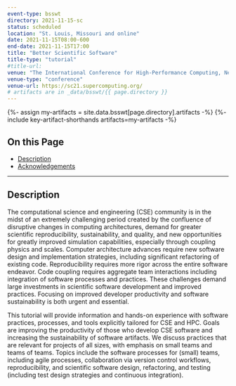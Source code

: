```yaml
---
event-type: bsswt
directory: 2021-11-15-sc
status: scheduled
location: "St. Louis, Missouri and online"
date: 2021-11-15T08:00-600
end-date: 2021-11-15T17:00
title: "Better Scientific Software"
title-type: "tutorial"
#title-url:
venue: "The International Conference for High-Performance Computing, Networking, Storage, and Analysis (SC21)"
venue-type: "conference"
venue-url: https://sc21.supercomputing.org/
# artifacts are in _data/bsswt/{{ page.directory }}
---
```

{%- assign my-artifacts = site.data.bsswt[page.directory].artifacts -%}
{%- include key-artifact-shorthands artifacts=my-artifacts -%}

## On this Page
* [Description](#description)
* [Acknowledgements](#acknowledgements)

---
## Description

The computational science and engineering (CSE) community is in the midst of an extremely challenging period created by the confluence of disruptive changes in computing architectures, demand for greater scientific reproducibility, sustainability, and quality, and new opportunities for greatly improved simulation capabilities, especially through coupling physics and scales.  Computer architecture advances require new software design and implementation strategies, including significant refactoring of existing code. Reproducibility requires more rigor across the entire software endeavor. Code coupling requires aggregate team interactions including integration of software processes and practices.  These challenges demand large investments in scientific software development and improved practices.  Focusing on improved developer productivity and software sustainability is both urgent and essential.

This tutorial will provide information and hands-on experience with software practices, processes, and tools explicitly tailored for CSE and HPC.  Goals are improving the productivity of those who develop CSE software and increasing the sustainability of software artifacts.  We discuss practices that are relevant for projects of all sizes, with emphasis on small teams and teams of teams.  Topics include the software processes for (small) teams, including agile processes, collaboration via version control workflows, reproducibility, and scientific software design, refactoring, and testing (including test design strategies and continuous integration).
